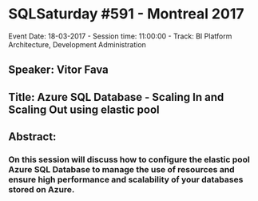# SQLSaturday #591 - Montreal 2017
Event Date: 18-03-2017 - Session time: 11:00:00 - Track: BI Platform Architecture, Development  Administration
## Speaker: Vitor Fava
## Title: Azure SQL Database - Scaling In and Scaling Out using  elastic pool
## Abstract:
### On this session will discuss how to configure the elastic pool Azure SQL Database to manage the use of resources and ensure high performance and scalability of your databases stored on Azure.
